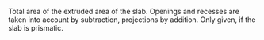 ﻿Total area of the extruded area of the slab. Openings and recesses are taken into account by subtraction, projections by addition. Only given, if the slab is prismatic.